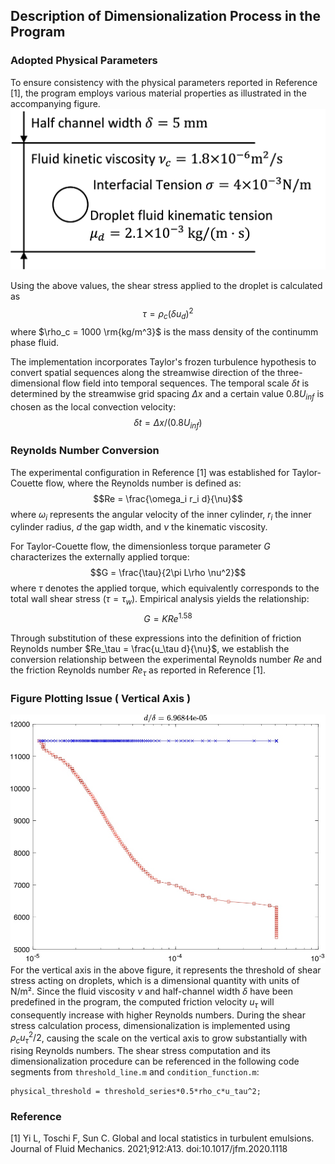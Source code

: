## Description of Dimensionalization Process in the Program

### Adopted Physical Parameters
To ensure consistency with the physical parameters reported in Reference [1], the program employs various material properties as illustrated in the accompanying figure. 
![](phy.png)

Using the above values, the shear stress applied to the droplet is calculated as $$\tau = \rho_c (\delta u_d)^2$$where $\rho_c = 1000 \rm{kg/m^3}$ is the mass density of the continumm phase fluid.

The implementation incorporates Taylor's frozen turbulence hypothesis to convert spatial sequences along the streamwise direction of the three-dimensional flow field into temporal sequences. The temporal scale $\delta t$ is determined by the streamwise grid spacing $\Delta x$ and a certain value $0.8U_{inf}$ is chosen as the local convection velocity:
$$\delta t = \Delta x/(0.8U_{inf})$$

### Reynolds Number Conversion
The experimental configuration in Reference [1] was established for Taylor-Couette flow, where the Reynolds number is defined as:
$$Re = \frac{\omega_i r_i d}{\nu}$$
where $\omega_i$ represents the angular velocity of the inner cylinder, $r_i$ the inner cylinder radius, $d$ the gap width, and $\nu$ the kinematic viscosity.

For Taylor-Couette flow, the dimensionless torque parameter $G$ characterizes the externally applied torque:
$$G = \frac{\tau}{2\pi L\rho \nu^2}$$
where $\tau$ denotes the applied torque, which equivalently corresponds to the total wall shear stress ($\tau = \tau_w$). Empirical analysis yields the relationship:
$$G = KRe^{1.58}$$

Through substitution of these expressions into the definition of friction Reynolds number $Re_\tau = \frac{u_\tau d}{\nu}$, we establish the conversion relationship between the experimental Reynolds number $Re$ and the friction Reynolds number $Re_\tau$ as reported in Reference [1].

### Figure Plotting Issue ( Vertical Axis )

![](2025-04-08-22-09-26.jpg)
For the vertical axis in the above figure, it represents the threshold of shear stress acting on droplets, which is a dimensional quantity with units of N/m². Since the fluid viscosity $\nu$ and half-channel width $\delta$ have been predefined in the program, the computed friction velocity $u_\tau$ will consequently increase with higher Reynolds numbers. During the shear stress calculation process, dimensionalization is implemented using $\rho_cu_\tau^2/2$, causing the scale on the vertical axis to grow substantially with rising Reynolds numbers. The shear stress computation and its dimensionalization procedure can be referenced in the following code segments from `threshold_line.m` and `condition_function.m`:
```
physical_threshold = threshold_series*0.5*rho_c*u_tau^2;
```

### Reference

[1] Yi L, Toschi F, Sun C. Global and local statistics in turbulent emulsions. Journal of Fluid Mechanics. 2021;912:A13. doi:10.1017/jfm.2020.1118
